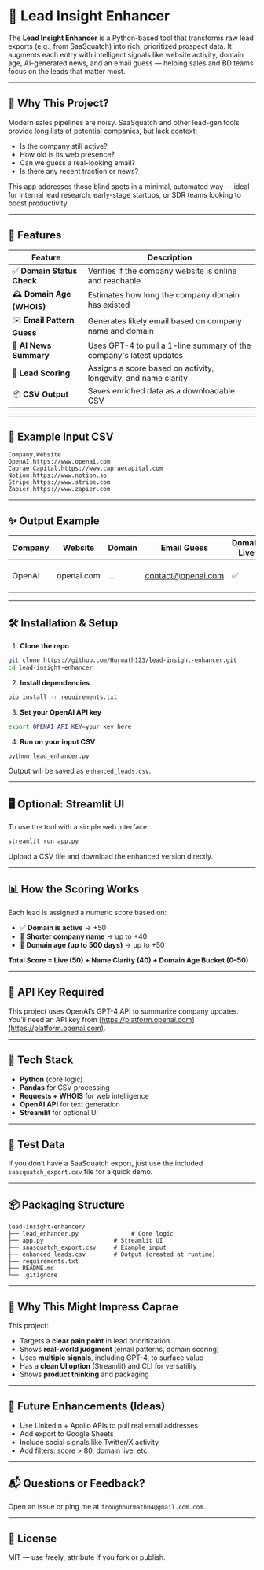 
# 🧠 Lead Insight Enhancer

The **Lead Insight Enhancer** is a Python-based tool that transforms raw lead exports (e.g., from SaaSquatch) into rich, prioritized prospect data. It augments each entry with intelligent signals like website activity, domain age, AI-generated news, and an email guess — helping sales and BD teams focus on the leads that matter most.

---

## 🚀 Why This Project?

Modern sales pipelines are noisy. SaaSquatch and other lead-gen tools provide long lists of potential companies, but lack context:

- Is the company still active?
- How old is its web presence?
- Can we guess a real-looking email?
- Is there any recent traction or news?

This app addresses those blind spots in a minimal, automated way — ideal for internal lead research, early-stage startups, or SDR teams looking to boost productivity.

---

## 🧩 Features

| Feature | Description |
|--------|-------------|
| ✅ **Domain Status Check** | Verifies if the company website is online and reachable |
| 🕰️ **Domain Age (WHOIS)** | Estimates how long the company domain has existed |
| ✉️ **Email Pattern Guess** | Generates likely email based on company name and domain |
| 🧠 **AI News Summary** | Uses GPT-4 to pull a 1-line summary of the company's latest updates |
| 🎯 **Lead Scoring** | Assigns a score based on activity, longevity, and name clarity |
| 📦 **CSV Output** | Saves enriched data as a downloadable CSV |

---

## 📁 Example Input CSV

```csv
Company,Website
OpenAI,https://www.openai.com
Caprae Capital,https://www.capraecapital.com
Notion,https://www.notion.so
Stripe,https://www.stripe.com
Zapier,https://www.zapier.com
```

---

## ✨ Output Example

| Company | Website | Domain | Email Guess | Domain Live | Age (Days) | Company News | Score |
|---------|---------|--------|-------------|--------------|--------------|---------------|-------|
| OpenAI | openai.com | ... | contact@openai.com | ✅ | 2900 | "Launched GPT-4 Turbo." | 91 |

---

## 🛠️ Installation & Setup

1. **Clone the repo**

```bash
git clone https://github.com/Hurmath123/lead-insight-enhancer.git
cd lead-insight-enhancer
```

2. **Install dependencies**

```bash
pip install -r requirements.txt
```

3. **Set your OpenAI API key**

```bash
export OPENAI_API_KEY=your_key_here
```

4. **Run on your input CSV**

```bash
python lead_enhancer.py
```

Output will be saved as `enhanced_leads.csv`.

---

## 🖥️ Optional: Streamlit UI

To use the tool with a simple web interface:

```bash
streamlit run app.py
```

Upload a CSV file and download the enhanced version directly.

---

## 📊 How the Scoring Works

Each lead is assigned a numeric score based on:

- ✅ **Domain is active** → +50
- 🧠 **Shorter company name** → up to +40
- 📅 **Domain age (up to 500 days)** → up to +50

**Total Score = Live (50) + Name Clarity (40) + Domain Age Bucket (0–50)**

---

## 🔐 API Key Required

This project uses OpenAI’s GPT-4 API to summarize company updates. You’ll need an API key from [https://platform.openai.com](https://platform.openai.com).

---

## 🤖 Tech Stack

- **Python** (core logic)
- **Pandas** for CSV processing
- **Requests + WHOIS** for web intelligence
- **OpenAI API** for text generation
- **Streamlit** for optional UI

---

## 🧪 Test Data

If you don’t have a SaaSquatch export, just use the included `saasquatch_export.csv` file for a quick demo.

---

## 📦 Packaging Structure

```
lead-insight-enhancer/
├── lead_enhancer.py               # Core logic
├── app.py                    # Streamlit UI
├── saasquatch_export.csv     # Example input
├── enhanced_leads.csv        # Output (created at runtime)
├── requirements.txt
├── README.md
└── .gitignore
```

---

## 📣 Why This Might Impress Caprae

This project:
- Targets a **clear pain point** in lead prioritization
- Shows **real-world judgment** (email patterns, domain scoring)
- Uses **multiple signals**, including GPT-4, to surface value
- Has a **clean UI option** (Streamlit) and CLI for versatility
- Shows **product thinking** and packaging

---

## 🧠 Future Enhancements (Ideas)

- Use LinkedIn + Apollo APIs to pull real email addresses
- Add export to Google Sheets
- Include social signals like Twitter/X activity
- Add filters: score > 80, domain live, etc.

---

## 📬 Questions or Feedback?

Open an issue or ping me at `froughhurmath04@gmail.com.com`.

---

## 📝 License

MIT — use freely, attribute if you fork or publish.
